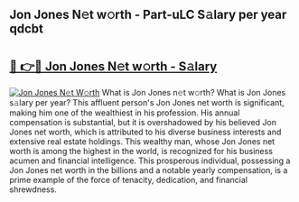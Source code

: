 ## Jon Jones N𝚎t w𝚘rth - Part-uLC S𝚊lary per year qdcbt

# <h2><a href="http://gc0flt6.nevu.top/?p=Jon+Jones">🔗 👉🔴 Jon Jones N𝚎t w𝚘rth - S𝚊lary</a></h2>

[![Jon Jones N𝚎t W𝚘rth](https://i.imgur.com/Oavwk0R.jpeg)](http://gc0flt6.nevu.top/?p=Jon+Jones)
What is Jon Jones n𝚎t w𝚘rth? What is Jon Jones s𝚊lary per year?
This affluent person's Jon Jones net worth is significant, making him one of the wealthiest in his profession. His annual compensation is substantial, but it is overshadowed by his believed Jon Jones net worth, which is attributed to his diverse business interests and extensive real estate holdings. This wealthy man, whose Jon Jones net worth is among the highest in the world, is recognized for his business acumen and financial intelligence. This prosperous individual, possessing a Jon Jones net worth in the billions and a notable yearly compensation, is a prime example of the force of tenacity, dedication, and financial shrewdness.
